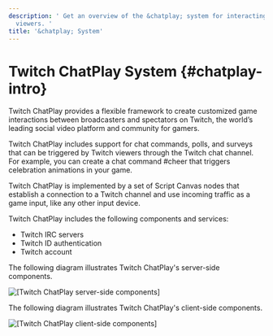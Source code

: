 ```yaml
---
description: ' Get an overview of the &chatplay; system for interacting with Twitch
  viewers. '
title: '&chatplay; System'
---
```

# Twitch ChatPlay System {#chatplay-intro}

Twitch ChatPlay provides a flexible framework to create customized game interactions between broadcasters and spectators on Twitch, the world’s leading social video platform and community for gamers\.

Twitch ChatPlay includes support for chat commands, polls, and surveys that can be triggered by Twitch viewers through the Twitch chat channel\. For example, you can create a chat command \#cheer that triggers celebration animations in your game\.

Twitch ChatPlay is implemented by a set of Script Canvas nodes that establish a connection to a Twitch channel and use incoming traffic as a game input, like any other input device\.

Twitch ChatPlay includes the following components and services:
+ Twitch IRC servers
+ Twitch ID authentication
+ Twitch account

The following diagram illustrates Twitch ChatPlay's server\-side components\.

![\[Twitch ChatPlay server-side components\]](/images/userguide/chatplay/chatplay-server.png)

The following diagram illustrates Twitch ChatPlay's client\-side components\.

![\[Twitch ChatPlay client-side components\]](/images/userguide/chatplay/chatplay-client.png)